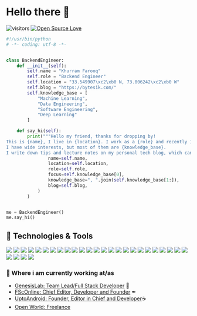# Hello there 👋

![visitors](https://visitor-badge.laobi.icu/badge?page_id=kf1994)
[![Open Source Love](https://badges.frapsoft.com/os/v1/open-source.svg?v=102)](https://github.com/kf1994)


```python
#!/usr/bin/python
# -*- coding: utf-8 -*-


class BackendEngineer:
    def __init__(self):
        self.name = "Khurram Farooq"
        self.role = "Backend Engineer"
        self.location = "33.549907\xc2\xb0 N, 73.006242\xc2\xb0 W"
        self.blog = "https://bytesik.com/"
        self.knowledge_base = [
            "Machine Learning",
            "Data Engineering",
            "Software Engineering",
            "Deep Learning"
        ]

    def say_hi(self):
        print("""Hello my friend, thanks for dropping by!
This is {name}, I live in {location}. I work as a {role} and recently I am focusing on {focus} for my personal growth.
I have wide interests, but most of them are {knowledge_base}.
I write down tips and lecture notes on my personal tech blog, which can be found here: {blog}""".format(
                name=self.name,
                location=self.location,
                role=self.role,
                focus=self.knowledge_base[0],
                knowledge_base=", ".join(self.knowledge_base[1:]),
                blog=self.blog,
            )
        )


me = BackendEngineer()
me.say_hi()


```

## 🔧 Technologies & Tools

![](https://img.shields.io/badge/Code-Nodejs-informational?style=flat&logo=Node.js&logoColor=white&color=339933)
![](https://img.shields.io/badge/Code-Golang-informational?style=flat&logo=Go&logoColor=white&color=00a7d0)
![](https://img.shields.io/badge/OS-Linux-informational?style=flat&logo=linux&logoColor=white&color=white)
![](https://img.shields.io/badge/Editor-PyCharm-informational?style=flat&logo=pycharm&logoColor=white&color=000000)
![](https://img.shields.io/badge/Editor-VS_Code-informational?style=flat&logo=visual-studio-code&logoColor=white&color=007acc)
![](https://img.shields.io/badge/Code-Python-informational?style=flat&logo=python&logoColor=white&color=3776ab)
![](https://img.shields.io/badge/Code-JavaScript-informational?style=flat&logo=javascript&logoColor=white&color=f7df1e)
![](https://img.shields.io/badge/Code-TypeScript-informational?style=flat&logo=TypeScript&logoColor=white&color=3178c6)
![](https://img.shields.io/badge/Code-Sass-informational?style=flat&logo=Sass&logoColor=white&color=cc6699)
![](https://img.shields.io/badge/DB-GraphQL-informational?style=flat&logo=GraphQL&logoColor=white&color=e10098)
![](https://img.shields.io/badge/Code-Apollo_GraphQL-informational?style=flat&logo=Apollo-GraphQL&logoColor=white&color=311c87)
![](https://img.shields.io/badge/DB-MongoDB-informational?style=flat&logo=MongoDB&logoColor=white&color=47a248)
![](https://img.shields.io/badge/Code-NestJS-informational?style=flat&logo=NestJS&logoColor=white&color=e0234e)
![](https://img.shields.io/badge/Code-Angular-informational?style=flat&logo=Angular&logoColor=white&color=dd0031)
![](https://img.shields.io/badge/Code-AngularJS-informational?style=flat&logo=AngularJS&logoColor=white&color=e23237)
![](https://img.shields.io/badge/Code-React-informational?style=flat&logo=react&logoColor=white&color=61dafb)
![](https://img.shields.io/badge/Shell-Bash-informational?style=flat&logo=gnu-bash&logoColor=white&color=4eaa25)
![](https://img.shields.io/badge/DB-PostgreSQL-informational?style=flat&logo=postgresql&logoColor=white&color=336791)
![](https://img.shields.io/badge/DB-SQL-informational?style=flat&logo=mysql&logoColor=white&color=4479a1)
![](https://img.shields.io/badge/Tools-GIT-informational?style=flat&logo=git&logoColor=white&color=f05032)
![](https://img.shields.io/badge/Tools-Docker-informational?style=flat&logo=docker&logoColor=white&color=2496ed)
![](https://img.shields.io/badge/Tools-Heroku-informational?style=flat&logo=Heroku&logoColor=white&color=430098)
![](https://img.shields.io/badge/Tools-Google_Cloud_Platform-informational?style=flat&logo=google-cloud&logoColor=white&color=4285f4)
![](https://img.shields.io/badge/CMS-WordPress-informational?style=flat&logo=WordPress&logoColor=white&color=21759b)
![](https://img.shields.io/badge/Code-WooCommerce-informational?style=flat&logo=WooCommerce&logoColor=white&color=96588a)
![](https://img.shields.io/badge/Code-Django-informational?style=flat&logo=Django&logoColor=white&color=092e20)
![](https://img.shields.io/badge/Code-C++-informational?style=flat&logo=C++&logoColor=white&color=00599c)
![](https://img.shields.io/badge/Code-Webpack-informational?style=flat&logo=webpack&logoColor=white&color=8dd6f9)
![](https://img.shields.io/badge/Tools-Kubernetes-informational?style=flat&logo=kubernetes&logoColor=white&color=316ce6)

### 💼 Where i am currently working at/as
- [GenesisLab: Team Lead/Full Stack Developer](https://genesislab.com) 💼
- [FScOnline: Chief Editor, Developer and Founder](https://fsconline.info) ✒
- [UptoAndroid: Founder, Editor in Chief and Developer](https://uptoandroid.com)☕
- [Open World: Freelance](https://bytesik.com)
